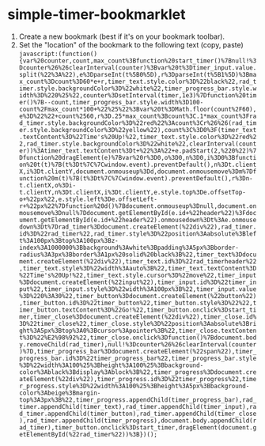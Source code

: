 # simple-timer-bookmarklet

1. Create a new bookmark (best if it's on your bookmark toolbar).
2. Set the "location" of the bookmark to the following text (copy, paste)
`
javascript:(function(){var%20counter,count,max_count%3Bfunction%20start_timer()%7Bnull!%3Dcounter%26%26clearInterval(counter)%3Bvar%20t%3Dtimer_input.value.split(%22%3A%22),e%3DparseInt(t%5B0%5D),r%3DparseInt(t%5B1%5D)%3Bmax_count%3Dcount%3D60*e+r,timer_text.style.color%3D%22black%22,rad_timer.style.backgroundColor%3D%22white%22,timer_progress_bar.style.width%3D%220%25%22,counter%3DsetInterval(timer,1e3)%7Dfunction%20timer()%7B--count,timer_progress_bar.style.width%3D100-count%2Fmax_count*100+%22%25%22%3Bvar%20t%3DMath.floor(count%2F60),e%3D%22%22+count%2560,r%3D.25*max_count%3Bcount%3C.1*max_count%3Frad_timer.style.backgroundColor%3D%22red%22%3Acount%3Cr%26%26(rad_timer.style.backgroundColor%3D%22yellow%22),count%3C%3D0%3F(timer_text.textContent%3D%22Time's%20Up!%22,timer_text.style.color%3D%22red%22,rad_timer.style.backgroundColor%3D%22white%22,clearInterval(counter))%3Atimer_text.textContent%3Dt+%22%3A%22+e.padStart(2,%220%22)%7Dfunction%20dragElement(e)%7Bvar%20r%3D0,o%3D0,n%3D0,i%3D0%3Bfunction%20t(t)%7B(t%3Dt%7C%7Cwindow.event).preventDefault(),n%3Dt.clientX,i%3Dt.clientY,document.onmouseup%3Dd,document.onmousemove%3Dm%7Dfunction%20m(t)%7B(t%3Dt%7C%7Cwindow.event).preventDefault(),r%3Dn-t.clientX,o%3Di-t.clientY,n%3Dt.clientX,i%3Dt.clientY,e.style.top%3De.offsetTop-o+%22px%22,e.style.left%3De.offsetLeft-r+%22px%22%7Dfunction%20d()%7Bdocument.onmouseup%3Dnull,document.onmousemove%3Dnull%7Ddocument.getElementById(e.id+%22header%22)%3Fdocument.getElementById(e.id+%22header%22).onmousedown%3Dt%3Ae.onmousedown%3Dt%7Drad_timer%3Ddocument.createElement(%22div%22),rad_timer.id%3D%22rad_timer%22,rad_timer.style%3D%22position%3Aabsolute%3Bleft%3A100px%3Btop%3A100px%3Bz-index%3A1000000%3Bbackground%3Awhite%3Bpadding%3A5px%3Bborder-radius%3A3px%3Bborder%3A1px%20solid%20black%3B%22,timer_text%3Ddocument.createElement(%22div%22),timer_text.id%3D%22rad_timerheader%22,timer_text.style%3D%22width%3Aauto%3B%22,timer_text.textContent%3D%22Time's%20Up!%22,timer_text.style.cursor%3D%22move%22,timer_input%3Ddocument.createElement(%22input%22),timer_input.id%3D%22timer_input%22,timer_input.style%3D%22width%3A100px%3B%22,timer_input.value%3D%220%3A30%22,timer_button%3Ddocument.createElement(%22button%22),timer_button.id%3D%22timer_button%22,timer_button.style%3D%22%22,timer_button.textContent%3D%22Go!%22,timer_button.onclick%3Dstart_timer,timer_close%3Ddocument.createElement(%22div%22),timer_close.id%3D%22timer_close%22,timer_close.style%3D%22position%3Aabsolute%3Bright%3A5px%3Btop%3A0%3Bcursor%3Apointer%3B%22,timer_close.textContent%3D%22%E2%98%92%22,timer_close.onclick%3Dfunction()%7Bdocument.body.removeChild(rad_timer),null!%3Dcounter%26%26clearInterval(counter)%7D,timer_progress_bar%3Ddocument.createElement(%22span%22),timer_progress_bar.id%3D%22timer_progress_bar%22,timer_progress_bar.style%3D%22width%3A100%25%3Bheight%3A100%25%3Bbackground-color%3Ablack%3Bdisplay%3Ablock%3B%22,timer_progress%3Ddocument.createElement(%22div%22),timer_progress.id%3D%22timer_progress%22,timer_progress.style%3D%22width%3A100%25%3Bheight%3A5px%3Bbackground-color%3Abeige%3Bmargin-top%3A3px%3B%22,timer_progress.appendChild(timer_progress_bar),rad_timer.appendChild(timer_text),rad_timer.appendChild(timer_input),rad_timer.appendChild(timer_button),rad_timer.appendChild(timer_close),rad_timer.appendChild(timer_progress),document.body.appendChild(rad_timer),timer_button.onclick%3Dstart_timer,dragElement(document.getElementById(%22rad_timer%22))%3B})();
`
